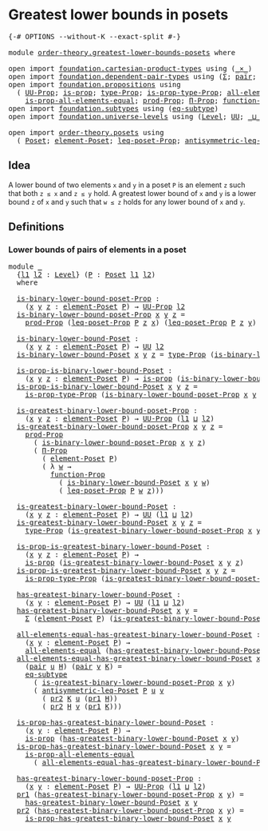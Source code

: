 # Greatest lower bounds in posets

<pre class="Agda"><a id="44" class="Symbol">{-#</a> <a id="48" class="Keyword">OPTIONS</a> <a id="56" class="Pragma">--without-K</a> <a id="68" class="Pragma">--exact-split</a> <a id="82" class="Symbol">#-}</a>

<a id="87" class="Keyword">module</a> <a id="94" href="order-theory.greatest-lower-bounds-posets.html" class="Module">order-theory.greatest-lower-bounds-posets</a> <a id="136" class="Keyword">where</a>

<a id="143" class="Keyword">open</a> <a id="148" class="Keyword">import</a> <a id="155" href="foundation.cartesian-product-types.html" class="Module">foundation.cartesian-product-types</a> <a id="190" class="Keyword">using</a> <a id="196" class="Symbol">(</a><a id="197" href="foundation-core.cartesian-product-types.html#590" class="Function Operator">_×_</a><a id="200" class="Symbol">)</a>
<a id="202" class="Keyword">open</a> <a id="207" class="Keyword">import</a> <a id="214" href="foundation.dependent-pair-types.html" class="Module">foundation.dependent-pair-types</a> <a id="246" class="Keyword">using</a> <a id="252" class="Symbol">(</a><a id="253" href="foundation-core.dependent-pair-types.html#515" class="Record">Σ</a><a id="254" class="Symbol">;</a> <a id="256" href="foundation-core.dependent-pair-types.html#588" class="InductiveConstructor">pair</a><a id="260" class="Symbol">;</a> <a id="262" href="foundation-core.dependent-pair-types.html#605" class="Field">pr1</a><a id="265" class="Symbol">;</a> <a id="267" href="foundation-core.dependent-pair-types.html#617" class="Field">pr2</a><a id="270" class="Symbol">)</a>
<a id="272" class="Keyword">open</a> <a id="277" class="Keyword">import</a> <a id="284" href="foundation.propositions.html" class="Module">foundation.propositions</a> <a id="308" class="Keyword">using</a>
  <a id="316" class="Symbol">(</a> <a id="318" href="foundation-core.propositions.html#1393" class="Function">UU-Prop</a><a id="325" class="Symbol">;</a> <a id="327" href="foundation-core.propositions.html#1309" class="Function">is-prop</a><a id="334" class="Symbol">;</a> <a id="336" href="foundation-core.propositions.html#1495" class="Function">type-Prop</a><a id="345" class="Symbol">;</a> <a id="347" href="foundation-core.propositions.html#1562" class="Function">is-prop-type-Prop</a><a id="364" class="Symbol">;</a> <a id="366" href="foundation-core.propositions.html#2206" class="Function">all-elements-equal</a><a id="384" class="Symbol">;</a>
    <a id="390" href="foundation-core.propositions.html#2405" class="Function">is-prop-all-elements-equal</a><a id="416" class="Symbol">;</a> <a id="418" href="foundation-core.propositions.html#5874" class="Function">prod-Prop</a><a id="427" class="Symbol">;</a> <a id="429" href="foundation-core.propositions.html#6694" class="Function">Π-Prop</a><a id="435" class="Symbol">;</a> <a id="437" href="foundation-core.propositions.html#8294" class="Function">function-Prop</a><a id="450" class="Symbol">)</a>
<a id="452" class="Keyword">open</a> <a id="457" class="Keyword">import</a> <a id="464" href="foundation.subtypes.html" class="Module">foundation.subtypes</a> <a id="484" class="Keyword">using</a> <a id="490" class="Symbol">(</a><a id="491" href="foundation-core.subtypes.html#3384" class="Function">eq-subtype</a><a id="501" class="Symbol">)</a>
<a id="503" class="Keyword">open</a> <a id="508" class="Keyword">import</a> <a id="515" href="foundation.universe-levels.html" class="Module">foundation.universe-levels</a> <a id="542" class="Keyword">using</a> <a id="548" class="Symbol">(</a><a id="549" href="Agda.Primitive.html#597" class="Postulate">Level</a><a id="554" class="Symbol">;</a> <a id="556" href="foundation-core.universe-levels.html#235" class="Primitive">UU</a><a id="558" class="Symbol">;</a> <a id="560" href="Agda.Primitive.html#810" class="Primitive Operator">_⊔_</a><a id="563" class="Symbol">)</a>

<a id="566" class="Keyword">open</a> <a id="571" class="Keyword">import</a> <a id="578" href="order-theory.posets.html" class="Module">order-theory.posets</a> <a id="598" class="Keyword">using</a>
  <a id="606" class="Symbol">(</a> <a id="608" href="order-theory.posets.html#731" class="Function">Poset</a><a id="613" class="Symbol">;</a> <a id="615" href="order-theory.posets.html#1145" class="Function">element-Poset</a><a id="628" class="Symbol">;</a> <a id="630" href="order-theory.posets.html#1194" class="Function">leq-poset-Prop</a><a id="644" class="Symbol">;</a> <a id="646" href="order-theory.posets.html#1983" class="Function">antisymmetric-leq-Poset</a><a id="669" class="Symbol">)</a>
</pre>
## Idea

A lower bound of two elements `x` and `y` in a poset `P` is an element `z` such that both `z ≤ x` and `z ≤ y` hold. A greatest lower bound of `x` and `y` is a lower bound `z` of `x` and `y` such that `w ≤ z` holds for any lower bound of `x` and `y`.

## Definitions

### Lower bounds of pairs of elements in a poset

<pre class="Agda"><a id="1010" class="Keyword">module</a> <a id="1017" href="order-theory.greatest-lower-bounds-posets.html#1017" class="Module">_</a>
  <a id="1021" class="Symbol">{</a><a id="1022" href="order-theory.greatest-lower-bounds-posets.html#1022" class="Bound">l1</a> <a id="1025" href="order-theory.greatest-lower-bounds-posets.html#1025" class="Bound">l2</a> <a id="1028" class="Symbol">:</a> <a id="1030" href="Agda.Primitive.html#597" class="Postulate">Level</a><a id="1035" class="Symbol">}</a> <a id="1037" class="Symbol">(</a><a id="1038" href="order-theory.greatest-lower-bounds-posets.html#1038" class="Bound">P</a> <a id="1040" class="Symbol">:</a> <a id="1042" href="order-theory.posets.html#731" class="Function">Poset</a> <a id="1048" href="order-theory.greatest-lower-bounds-posets.html#1022" class="Bound">l1</a> <a id="1051" href="order-theory.greatest-lower-bounds-posets.html#1025" class="Bound">l2</a><a id="1053" class="Symbol">)</a>
  <a id="1057" class="Keyword">where</a>

  <a id="1066" href="order-theory.greatest-lower-bounds-posets.html#1066" class="Function">is-binary-lower-bound-poset-Prop</a> <a id="1099" class="Symbol">:</a>
    <a id="1105" class="Symbol">(</a><a id="1106" href="order-theory.greatest-lower-bounds-posets.html#1106" class="Bound">x</a> <a id="1108" href="order-theory.greatest-lower-bounds-posets.html#1108" class="Bound">y</a> <a id="1110" href="order-theory.greatest-lower-bounds-posets.html#1110" class="Bound">z</a> <a id="1112" class="Symbol">:</a> <a id="1114" href="order-theory.posets.html#1145" class="Function">element-Poset</a> <a id="1128" href="order-theory.greatest-lower-bounds-posets.html#1038" class="Bound">P</a><a id="1129" class="Symbol">)</a> <a id="1131" class="Symbol">→</a> <a id="1133" href="foundation-core.propositions.html#1393" class="Function">UU-Prop</a> <a id="1141" href="order-theory.greatest-lower-bounds-posets.html#1025" class="Bound">l2</a>
  <a id="1146" href="order-theory.greatest-lower-bounds-posets.html#1066" class="Function">is-binary-lower-bound-poset-Prop</a> <a id="1179" href="order-theory.greatest-lower-bounds-posets.html#1179" class="Bound">x</a> <a id="1181" href="order-theory.greatest-lower-bounds-posets.html#1181" class="Bound">y</a> <a id="1183" href="order-theory.greatest-lower-bounds-posets.html#1183" class="Bound">z</a> <a id="1185" class="Symbol">=</a>
    <a id="1191" href="foundation-core.propositions.html#5874" class="Function">prod-Prop</a> <a id="1201" class="Symbol">(</a><a id="1202" href="order-theory.posets.html#1194" class="Function">leq-poset-Prop</a> <a id="1217" href="order-theory.greatest-lower-bounds-posets.html#1038" class="Bound">P</a> <a id="1219" href="order-theory.greatest-lower-bounds-posets.html#1183" class="Bound">z</a> <a id="1221" href="order-theory.greatest-lower-bounds-posets.html#1179" class="Bound">x</a><a id="1222" class="Symbol">)</a> <a id="1224" class="Symbol">(</a><a id="1225" href="order-theory.posets.html#1194" class="Function">leq-poset-Prop</a> <a id="1240" href="order-theory.greatest-lower-bounds-posets.html#1038" class="Bound">P</a> <a id="1242" href="order-theory.greatest-lower-bounds-posets.html#1183" class="Bound">z</a> <a id="1244" href="order-theory.greatest-lower-bounds-posets.html#1181" class="Bound">y</a><a id="1245" class="Symbol">)</a>

  <a id="1250" href="order-theory.greatest-lower-bounds-posets.html#1250" class="Function">is-binary-lower-bound-Poset</a> <a id="1278" class="Symbol">:</a>
    <a id="1284" class="Symbol">(</a><a id="1285" href="order-theory.greatest-lower-bounds-posets.html#1285" class="Bound">x</a> <a id="1287" href="order-theory.greatest-lower-bounds-posets.html#1287" class="Bound">y</a> <a id="1289" href="order-theory.greatest-lower-bounds-posets.html#1289" class="Bound">z</a> <a id="1291" class="Symbol">:</a> <a id="1293" href="order-theory.posets.html#1145" class="Function">element-Poset</a> <a id="1307" href="order-theory.greatest-lower-bounds-posets.html#1038" class="Bound">P</a><a id="1308" class="Symbol">)</a> <a id="1310" class="Symbol">→</a> <a id="1312" href="foundation-core.universe-levels.html#235" class="Primitive">UU</a> <a id="1315" href="order-theory.greatest-lower-bounds-posets.html#1025" class="Bound">l2</a>
  <a id="1320" href="order-theory.greatest-lower-bounds-posets.html#1250" class="Function">is-binary-lower-bound-Poset</a> <a id="1348" href="order-theory.greatest-lower-bounds-posets.html#1348" class="Bound">x</a> <a id="1350" href="order-theory.greatest-lower-bounds-posets.html#1350" class="Bound">y</a> <a id="1352" href="order-theory.greatest-lower-bounds-posets.html#1352" class="Bound">z</a> <a id="1354" class="Symbol">=</a> <a id="1356" href="foundation-core.propositions.html#1495" class="Function">type-Prop</a> <a id="1366" class="Symbol">(</a><a id="1367" href="order-theory.greatest-lower-bounds-posets.html#1066" class="Function">is-binary-lower-bound-poset-Prop</a> <a id="1400" href="order-theory.greatest-lower-bounds-posets.html#1348" class="Bound">x</a> <a id="1402" href="order-theory.greatest-lower-bounds-posets.html#1350" class="Bound">y</a> <a id="1404" href="order-theory.greatest-lower-bounds-posets.html#1352" class="Bound">z</a><a id="1405" class="Symbol">)</a>

  <a id="1410" href="order-theory.greatest-lower-bounds-posets.html#1410" class="Function">is-prop-is-binary-lower-bound-Poset</a> <a id="1446" class="Symbol">:</a>
    <a id="1452" class="Symbol">(</a><a id="1453" href="order-theory.greatest-lower-bounds-posets.html#1453" class="Bound">x</a> <a id="1455" href="order-theory.greatest-lower-bounds-posets.html#1455" class="Bound">y</a> <a id="1457" href="order-theory.greatest-lower-bounds-posets.html#1457" class="Bound">z</a> <a id="1459" class="Symbol">:</a> <a id="1461" href="order-theory.posets.html#1145" class="Function">element-Poset</a> <a id="1475" href="order-theory.greatest-lower-bounds-posets.html#1038" class="Bound">P</a><a id="1476" class="Symbol">)</a> <a id="1478" class="Symbol">→</a> <a id="1480" href="foundation-core.propositions.html#1309" class="Function">is-prop</a> <a id="1488" class="Symbol">(</a><a id="1489" href="order-theory.greatest-lower-bounds-posets.html#1250" class="Function">is-binary-lower-bound-Poset</a> <a id="1517" href="order-theory.greatest-lower-bounds-posets.html#1453" class="Bound">x</a> <a id="1519" href="order-theory.greatest-lower-bounds-posets.html#1455" class="Bound">y</a> <a id="1521" href="order-theory.greatest-lower-bounds-posets.html#1457" class="Bound">z</a><a id="1522" class="Symbol">)</a>
  <a id="1526" href="order-theory.greatest-lower-bounds-posets.html#1410" class="Function">is-prop-is-binary-lower-bound-Poset</a> <a id="1562" href="order-theory.greatest-lower-bounds-posets.html#1562" class="Bound">x</a> <a id="1564" href="order-theory.greatest-lower-bounds-posets.html#1564" class="Bound">y</a> <a id="1566" href="order-theory.greatest-lower-bounds-posets.html#1566" class="Bound">z</a> <a id="1568" class="Symbol">=</a>
    <a id="1574" href="foundation-core.propositions.html#1562" class="Function">is-prop-type-Prop</a> <a id="1592" class="Symbol">(</a><a id="1593" href="order-theory.greatest-lower-bounds-posets.html#1066" class="Function">is-binary-lower-bound-poset-Prop</a> <a id="1626" href="order-theory.greatest-lower-bounds-posets.html#1562" class="Bound">x</a> <a id="1628" href="order-theory.greatest-lower-bounds-posets.html#1564" class="Bound">y</a> <a id="1630" href="order-theory.greatest-lower-bounds-posets.html#1566" class="Bound">z</a><a id="1631" class="Symbol">)</a>

  <a id="1636" href="order-theory.greatest-lower-bounds-posets.html#1636" class="Function">is-greatest-binary-lower-bound-poset-Prop</a> <a id="1678" class="Symbol">:</a>
    <a id="1684" class="Symbol">(</a><a id="1685" href="order-theory.greatest-lower-bounds-posets.html#1685" class="Bound">x</a> <a id="1687" href="order-theory.greatest-lower-bounds-posets.html#1687" class="Bound">y</a> <a id="1689" href="order-theory.greatest-lower-bounds-posets.html#1689" class="Bound">z</a> <a id="1691" class="Symbol">:</a> <a id="1693" href="order-theory.posets.html#1145" class="Function">element-Poset</a> <a id="1707" href="order-theory.greatest-lower-bounds-posets.html#1038" class="Bound">P</a><a id="1708" class="Symbol">)</a> <a id="1710" class="Symbol">→</a> <a id="1712" href="foundation-core.propositions.html#1393" class="Function">UU-Prop</a> <a id="1720" class="Symbol">(</a><a id="1721" href="order-theory.greatest-lower-bounds-posets.html#1022" class="Bound">l1</a> <a id="1724" href="Agda.Primitive.html#810" class="Primitive Operator">⊔</a> <a id="1726" href="order-theory.greatest-lower-bounds-posets.html#1025" class="Bound">l2</a><a id="1728" class="Symbol">)</a>
  <a id="1732" href="order-theory.greatest-lower-bounds-posets.html#1636" class="Function">is-greatest-binary-lower-bound-poset-Prop</a> <a id="1774" href="order-theory.greatest-lower-bounds-posets.html#1774" class="Bound">x</a> <a id="1776" href="order-theory.greatest-lower-bounds-posets.html#1776" class="Bound">y</a> <a id="1778" href="order-theory.greatest-lower-bounds-posets.html#1778" class="Bound">z</a> <a id="1780" class="Symbol">=</a>
    <a id="1786" href="foundation-core.propositions.html#5874" class="Function">prod-Prop</a>
      <a id="1802" class="Symbol">(</a> <a id="1804" href="order-theory.greatest-lower-bounds-posets.html#1066" class="Function">is-binary-lower-bound-poset-Prop</a> <a id="1837" href="order-theory.greatest-lower-bounds-posets.html#1774" class="Bound">x</a> <a id="1839" href="order-theory.greatest-lower-bounds-posets.html#1776" class="Bound">y</a> <a id="1841" href="order-theory.greatest-lower-bounds-posets.html#1778" class="Bound">z</a><a id="1842" class="Symbol">)</a>
      <a id="1850" class="Symbol">(</a> <a id="1852" href="foundation-core.propositions.html#6694" class="Function">Π-Prop</a>
        <a id="1867" class="Symbol">(</a> <a id="1869" href="order-theory.posets.html#1145" class="Function">element-Poset</a> <a id="1883" href="order-theory.greatest-lower-bounds-posets.html#1038" class="Bound">P</a><a id="1884" class="Symbol">)</a>
        <a id="1894" class="Symbol">(</a> <a id="1896" class="Symbol">λ</a> <a id="1898" href="order-theory.greatest-lower-bounds-posets.html#1898" class="Bound">w</a> <a id="1900" class="Symbol">→</a>
          <a id="1912" href="foundation-core.propositions.html#8294" class="Function">function-Prop</a>
            <a id="1938" class="Symbol">(</a> <a id="1940" href="order-theory.greatest-lower-bounds-posets.html#1250" class="Function">is-binary-lower-bound-Poset</a> <a id="1968" href="order-theory.greatest-lower-bounds-posets.html#1774" class="Bound">x</a> <a id="1970" href="order-theory.greatest-lower-bounds-posets.html#1776" class="Bound">y</a> <a id="1972" href="order-theory.greatest-lower-bounds-posets.html#1898" class="Bound">w</a><a id="1973" class="Symbol">)</a>
            <a id="1987" class="Symbol">(</a> <a id="1989" href="order-theory.posets.html#1194" class="Function">leq-poset-Prop</a> <a id="2004" href="order-theory.greatest-lower-bounds-posets.html#1038" class="Bound">P</a> <a id="2006" href="order-theory.greatest-lower-bounds-posets.html#1898" class="Bound">w</a> <a id="2008" href="order-theory.greatest-lower-bounds-posets.html#1778" class="Bound">z</a><a id="2009" class="Symbol">)))</a>

  <a id="2016" href="order-theory.greatest-lower-bounds-posets.html#2016" class="Function">is-greatest-binary-lower-bound-Poset</a> <a id="2053" class="Symbol">:</a>
    <a id="2059" class="Symbol">(</a><a id="2060" href="order-theory.greatest-lower-bounds-posets.html#2060" class="Bound">x</a> <a id="2062" href="order-theory.greatest-lower-bounds-posets.html#2062" class="Bound">y</a> <a id="2064" href="order-theory.greatest-lower-bounds-posets.html#2064" class="Bound">z</a> <a id="2066" class="Symbol">:</a> <a id="2068" href="order-theory.posets.html#1145" class="Function">element-Poset</a> <a id="2082" href="order-theory.greatest-lower-bounds-posets.html#1038" class="Bound">P</a><a id="2083" class="Symbol">)</a> <a id="2085" class="Symbol">→</a> <a id="2087" href="foundation-core.universe-levels.html#235" class="Primitive">UU</a> <a id="2090" class="Symbol">(</a><a id="2091" href="order-theory.greatest-lower-bounds-posets.html#1022" class="Bound">l1</a> <a id="2094" href="Agda.Primitive.html#810" class="Primitive Operator">⊔</a> <a id="2096" href="order-theory.greatest-lower-bounds-posets.html#1025" class="Bound">l2</a><a id="2098" class="Symbol">)</a>
  <a id="2102" href="order-theory.greatest-lower-bounds-posets.html#2016" class="Function">is-greatest-binary-lower-bound-Poset</a> <a id="2139" href="order-theory.greatest-lower-bounds-posets.html#2139" class="Bound">x</a> <a id="2141" href="order-theory.greatest-lower-bounds-posets.html#2141" class="Bound">y</a> <a id="2143" href="order-theory.greatest-lower-bounds-posets.html#2143" class="Bound">z</a> <a id="2145" class="Symbol">=</a>
    <a id="2151" href="foundation-core.propositions.html#1495" class="Function">type-Prop</a> <a id="2161" class="Symbol">(</a><a id="2162" href="order-theory.greatest-lower-bounds-posets.html#1636" class="Function">is-greatest-binary-lower-bound-poset-Prop</a> <a id="2204" href="order-theory.greatest-lower-bounds-posets.html#2139" class="Bound">x</a> <a id="2206" href="order-theory.greatest-lower-bounds-posets.html#2141" class="Bound">y</a> <a id="2208" href="order-theory.greatest-lower-bounds-posets.html#2143" class="Bound">z</a><a id="2209" class="Symbol">)</a>

  <a id="2214" href="order-theory.greatest-lower-bounds-posets.html#2214" class="Function">is-prop-is-greatest-binary-lower-bound-Poset</a> <a id="2259" class="Symbol">:</a>
    <a id="2265" class="Symbol">(</a><a id="2266" href="order-theory.greatest-lower-bounds-posets.html#2266" class="Bound">x</a> <a id="2268" href="order-theory.greatest-lower-bounds-posets.html#2268" class="Bound">y</a> <a id="2270" href="order-theory.greatest-lower-bounds-posets.html#2270" class="Bound">z</a> <a id="2272" class="Symbol">:</a> <a id="2274" href="order-theory.posets.html#1145" class="Function">element-Poset</a> <a id="2288" href="order-theory.greatest-lower-bounds-posets.html#1038" class="Bound">P</a><a id="2289" class="Symbol">)</a> <a id="2291" class="Symbol">→</a>
    <a id="2297" href="foundation-core.propositions.html#1309" class="Function">is-prop</a> <a id="2305" class="Symbol">(</a><a id="2306" href="order-theory.greatest-lower-bounds-posets.html#2016" class="Function">is-greatest-binary-lower-bound-Poset</a> <a id="2343" href="order-theory.greatest-lower-bounds-posets.html#2266" class="Bound">x</a> <a id="2345" href="order-theory.greatest-lower-bounds-posets.html#2268" class="Bound">y</a> <a id="2347" href="order-theory.greatest-lower-bounds-posets.html#2270" class="Bound">z</a><a id="2348" class="Symbol">)</a>
  <a id="2352" href="order-theory.greatest-lower-bounds-posets.html#2214" class="Function">is-prop-is-greatest-binary-lower-bound-Poset</a> <a id="2397" href="order-theory.greatest-lower-bounds-posets.html#2397" class="Bound">x</a> <a id="2399" href="order-theory.greatest-lower-bounds-posets.html#2399" class="Bound">y</a> <a id="2401" href="order-theory.greatest-lower-bounds-posets.html#2401" class="Bound">z</a> <a id="2403" class="Symbol">=</a>
    <a id="2409" href="foundation-core.propositions.html#1562" class="Function">is-prop-type-Prop</a> <a id="2427" class="Symbol">(</a><a id="2428" href="order-theory.greatest-lower-bounds-posets.html#1636" class="Function">is-greatest-binary-lower-bound-poset-Prop</a> <a id="2470" href="order-theory.greatest-lower-bounds-posets.html#2397" class="Bound">x</a> <a id="2472" href="order-theory.greatest-lower-bounds-posets.html#2399" class="Bound">y</a> <a id="2474" href="order-theory.greatest-lower-bounds-posets.html#2401" class="Bound">z</a><a id="2475" class="Symbol">)</a>

  <a id="2480" href="order-theory.greatest-lower-bounds-posets.html#2480" class="Function">has-greatest-binary-lower-bound-Poset</a> <a id="2518" class="Symbol">:</a>
    <a id="2524" class="Symbol">(</a><a id="2525" href="order-theory.greatest-lower-bounds-posets.html#2525" class="Bound">x</a> <a id="2527" href="order-theory.greatest-lower-bounds-posets.html#2527" class="Bound">y</a> <a id="2529" class="Symbol">:</a> <a id="2531" href="order-theory.posets.html#1145" class="Function">element-Poset</a> <a id="2545" href="order-theory.greatest-lower-bounds-posets.html#1038" class="Bound">P</a><a id="2546" class="Symbol">)</a> <a id="2548" class="Symbol">→</a> <a id="2550" href="foundation-core.universe-levels.html#235" class="Primitive">UU</a> <a id="2553" class="Symbol">(</a><a id="2554" href="order-theory.greatest-lower-bounds-posets.html#1022" class="Bound">l1</a> <a id="2557" href="Agda.Primitive.html#810" class="Primitive Operator">⊔</a> <a id="2559" href="order-theory.greatest-lower-bounds-posets.html#1025" class="Bound">l2</a><a id="2561" class="Symbol">)</a>
  <a id="2565" href="order-theory.greatest-lower-bounds-posets.html#2480" class="Function">has-greatest-binary-lower-bound-Poset</a> <a id="2603" href="order-theory.greatest-lower-bounds-posets.html#2603" class="Bound">x</a> <a id="2605" href="order-theory.greatest-lower-bounds-posets.html#2605" class="Bound">y</a> <a id="2607" class="Symbol">=</a>
    <a id="2613" href="foundation-core.dependent-pair-types.html#515" class="Record">Σ</a> <a id="2615" class="Symbol">(</a><a id="2616" href="order-theory.posets.html#1145" class="Function">element-Poset</a> <a id="2630" href="order-theory.greatest-lower-bounds-posets.html#1038" class="Bound">P</a><a id="2631" class="Symbol">)</a> <a id="2633" class="Symbol">(</a><a id="2634" href="order-theory.greatest-lower-bounds-posets.html#2016" class="Function">is-greatest-binary-lower-bound-Poset</a> <a id="2671" href="order-theory.greatest-lower-bounds-posets.html#2603" class="Bound">x</a> <a id="2673" href="order-theory.greatest-lower-bounds-posets.html#2605" class="Bound">y</a><a id="2674" class="Symbol">)</a>

  <a id="2679" href="order-theory.greatest-lower-bounds-posets.html#2679" class="Function">all-elements-equal-has-greatest-binary-lower-bound-Poset</a> <a id="2736" class="Symbol">:</a>
    <a id="2742" class="Symbol">(</a><a id="2743" href="order-theory.greatest-lower-bounds-posets.html#2743" class="Bound">x</a> <a id="2745" href="order-theory.greatest-lower-bounds-posets.html#2745" class="Bound">y</a> <a id="2747" class="Symbol">:</a> <a id="2749" href="order-theory.posets.html#1145" class="Function">element-Poset</a> <a id="2763" href="order-theory.greatest-lower-bounds-posets.html#1038" class="Bound">P</a><a id="2764" class="Symbol">)</a> <a id="2766" class="Symbol">→</a>
    <a id="2772" href="foundation-core.propositions.html#2206" class="Function">all-elements-equal</a> <a id="2791" class="Symbol">(</a><a id="2792" href="order-theory.greatest-lower-bounds-posets.html#2480" class="Function">has-greatest-binary-lower-bound-Poset</a> <a id="2830" href="order-theory.greatest-lower-bounds-posets.html#2743" class="Bound">x</a> <a id="2832" href="order-theory.greatest-lower-bounds-posets.html#2745" class="Bound">y</a><a id="2833" class="Symbol">)</a>
  <a id="2837" href="order-theory.greatest-lower-bounds-posets.html#2679" class="Function">all-elements-equal-has-greatest-binary-lower-bound-Poset</a> <a id="2894" href="order-theory.greatest-lower-bounds-posets.html#2894" class="Bound">x</a> <a id="2896" href="order-theory.greatest-lower-bounds-posets.html#2896" class="Bound">y</a>
    <a id="2902" class="Symbol">(</a><a id="2903" href="foundation-core.dependent-pair-types.html#588" class="InductiveConstructor">pair</a> <a id="2908" href="order-theory.greatest-lower-bounds-posets.html#2908" class="Bound">u</a> <a id="2910" href="order-theory.greatest-lower-bounds-posets.html#2910" class="Bound">H</a><a id="2911" class="Symbol">)</a> <a id="2913" class="Symbol">(</a><a id="2914" href="foundation-core.dependent-pair-types.html#588" class="InductiveConstructor">pair</a> <a id="2919" href="order-theory.greatest-lower-bounds-posets.html#2919" class="Bound">v</a> <a id="2921" href="order-theory.greatest-lower-bounds-posets.html#2921" class="Bound">K</a><a id="2922" class="Symbol">)</a> <a id="2924" class="Symbol">=</a>
    <a id="2930" href="foundation-core.subtypes.html#3384" class="Function">eq-subtype</a>
      <a id="2947" class="Symbol">(</a> <a id="2949" href="order-theory.greatest-lower-bounds-posets.html#1636" class="Function">is-greatest-binary-lower-bound-poset-Prop</a> <a id="2991" href="order-theory.greatest-lower-bounds-posets.html#2894" class="Bound">x</a> <a id="2993" href="order-theory.greatest-lower-bounds-posets.html#2896" class="Bound">y</a><a id="2994" class="Symbol">)</a>
      <a id="3002" class="Symbol">(</a> <a id="3004" href="order-theory.posets.html#1983" class="Function">antisymmetric-leq-Poset</a> <a id="3028" href="order-theory.greatest-lower-bounds-posets.html#1038" class="Bound">P</a> <a id="3030" href="order-theory.greatest-lower-bounds-posets.html#2908" class="Bound">u</a> <a id="3032" href="order-theory.greatest-lower-bounds-posets.html#2919" class="Bound">v</a>
        <a id="3042" class="Symbol">(</a> <a id="3044" href="foundation-core.dependent-pair-types.html#617" class="Field">pr2</a> <a id="3048" href="order-theory.greatest-lower-bounds-posets.html#2921" class="Bound">K</a> <a id="3050" href="order-theory.greatest-lower-bounds-posets.html#2908" class="Bound">u</a> <a id="3052" class="Symbol">(</a><a id="3053" href="foundation-core.dependent-pair-types.html#605" class="Field">pr1</a> <a id="3057" href="order-theory.greatest-lower-bounds-posets.html#2910" class="Bound">H</a><a id="3058" class="Symbol">))</a>
        <a id="3069" class="Symbol">(</a> <a id="3071" href="foundation-core.dependent-pair-types.html#617" class="Field">pr2</a> <a id="3075" href="order-theory.greatest-lower-bounds-posets.html#2910" class="Bound">H</a> <a id="3077" href="order-theory.greatest-lower-bounds-posets.html#2919" class="Bound">v</a> <a id="3079" class="Symbol">(</a><a id="3080" href="foundation-core.dependent-pair-types.html#605" class="Field">pr1</a> <a id="3084" href="order-theory.greatest-lower-bounds-posets.html#2921" class="Bound">K</a><a id="3085" class="Symbol">)))</a>

  <a id="3092" href="order-theory.greatest-lower-bounds-posets.html#3092" class="Function">is-prop-has-greatest-binary-lower-bound-Poset</a> <a id="3138" class="Symbol">:</a>
    <a id="3144" class="Symbol">(</a><a id="3145" href="order-theory.greatest-lower-bounds-posets.html#3145" class="Bound">x</a> <a id="3147" href="order-theory.greatest-lower-bounds-posets.html#3147" class="Bound">y</a> <a id="3149" class="Symbol">:</a> <a id="3151" href="order-theory.posets.html#1145" class="Function">element-Poset</a> <a id="3165" href="order-theory.greatest-lower-bounds-posets.html#1038" class="Bound">P</a><a id="3166" class="Symbol">)</a> <a id="3168" class="Symbol">→</a>
    <a id="3174" href="foundation-core.propositions.html#1309" class="Function">is-prop</a> <a id="3182" class="Symbol">(</a><a id="3183" href="order-theory.greatest-lower-bounds-posets.html#2480" class="Function">has-greatest-binary-lower-bound-Poset</a> <a id="3221" href="order-theory.greatest-lower-bounds-posets.html#3145" class="Bound">x</a> <a id="3223" href="order-theory.greatest-lower-bounds-posets.html#3147" class="Bound">y</a><a id="3224" class="Symbol">)</a>
  <a id="3228" href="order-theory.greatest-lower-bounds-posets.html#3092" class="Function">is-prop-has-greatest-binary-lower-bound-Poset</a> <a id="3274" href="order-theory.greatest-lower-bounds-posets.html#3274" class="Bound">x</a> <a id="3276" href="order-theory.greatest-lower-bounds-posets.html#3276" class="Bound">y</a> <a id="3278" class="Symbol">=</a>
    <a id="3284" href="foundation-core.propositions.html#2405" class="Function">is-prop-all-elements-equal</a>
      <a id="3317" class="Symbol">(</a> <a id="3319" href="order-theory.greatest-lower-bounds-posets.html#2679" class="Function">all-elements-equal-has-greatest-binary-lower-bound-Poset</a> <a id="3376" href="order-theory.greatest-lower-bounds-posets.html#3274" class="Bound">x</a> <a id="3378" href="order-theory.greatest-lower-bounds-posets.html#3276" class="Bound">y</a><a id="3379" class="Symbol">)</a>

  <a id="3384" href="order-theory.greatest-lower-bounds-posets.html#3384" class="Function">has-greatest-binary-lower-bound-poset-Prop</a> <a id="3427" class="Symbol">:</a>
    <a id="3433" class="Symbol">(</a><a id="3434" href="order-theory.greatest-lower-bounds-posets.html#3434" class="Bound">x</a> <a id="3436" href="order-theory.greatest-lower-bounds-posets.html#3436" class="Bound">y</a> <a id="3438" class="Symbol">:</a> <a id="3440" href="order-theory.posets.html#1145" class="Function">element-Poset</a> <a id="3454" href="order-theory.greatest-lower-bounds-posets.html#1038" class="Bound">P</a><a id="3455" class="Symbol">)</a> <a id="3457" class="Symbol">→</a> <a id="3459" href="foundation-core.propositions.html#1393" class="Function">UU-Prop</a> <a id="3467" class="Symbol">(</a><a id="3468" href="order-theory.greatest-lower-bounds-posets.html#1022" class="Bound">l1</a> <a id="3471" href="Agda.Primitive.html#810" class="Primitive Operator">⊔</a> <a id="3473" href="order-theory.greatest-lower-bounds-posets.html#1025" class="Bound">l2</a><a id="3475" class="Symbol">)</a>
  <a id="3479" href="foundation-core.dependent-pair-types.html#605" class="Field">pr1</a> <a id="3483" class="Symbol">(</a><a id="3484" href="order-theory.greatest-lower-bounds-posets.html#3384" class="Function">has-greatest-binary-lower-bound-poset-Prop</a> <a id="3527" href="order-theory.greatest-lower-bounds-posets.html#3527" class="Bound">x</a> <a id="3529" href="order-theory.greatest-lower-bounds-posets.html#3529" class="Bound">y</a><a id="3530" class="Symbol">)</a> <a id="3532" class="Symbol">=</a>
    <a id="3538" href="order-theory.greatest-lower-bounds-posets.html#2480" class="Function">has-greatest-binary-lower-bound-Poset</a> <a id="3576" href="order-theory.greatest-lower-bounds-posets.html#3527" class="Bound">x</a> <a id="3578" href="order-theory.greatest-lower-bounds-posets.html#3529" class="Bound">y</a>
  <a id="3582" href="foundation-core.dependent-pair-types.html#617" class="Field">pr2</a> <a id="3586" class="Symbol">(</a><a id="3587" href="order-theory.greatest-lower-bounds-posets.html#3384" class="Function">has-greatest-binary-lower-bound-poset-Prop</a> <a id="3630" href="order-theory.greatest-lower-bounds-posets.html#3630" class="Bound">x</a> <a id="3632" href="order-theory.greatest-lower-bounds-posets.html#3632" class="Bound">y</a><a id="3633" class="Symbol">)</a> <a id="3635" class="Symbol">=</a>
    <a id="3641" href="order-theory.greatest-lower-bounds-posets.html#3092" class="Function">is-prop-has-greatest-binary-lower-bound-Poset</a> <a id="3687" href="order-theory.greatest-lower-bounds-posets.html#3630" class="Bound">x</a> <a id="3689" href="order-theory.greatest-lower-bounds-posets.html#3632" class="Bound">y</a>
</pre>